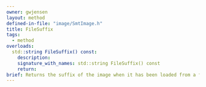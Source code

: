 ```yaml
---
owner: gwjensen
layout: method
defined-in-file: "image/SmtImage.h"
title: FileSuffix
tags:
  - method
overloads:
  std::string FileSuffix() const:
    description:
    signature_with_names: std::string FileSuffix() const
    return:
brief: Returns the suffix of the image when it has been loaded from a file. Otherwise it will be an empty string.
---
```

